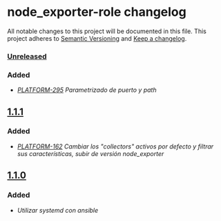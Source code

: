 # node_exporter-role changelog

All notable changes to this project will be documented in this file.
This project adheres to [Semantic Versioning](http://semver.org/) and [Keep a changelog](https://github.com/olivierlacan/keep-a-changelog).


### [Unreleased]
### Added
- *[PLATFORM-295](http://jira.sys.idealista/browse/PLATFORM-295) Parametrizado de puerto y path*

## [1.1.1]
### Added
- *[PLATFORM-162](http://jira.sys.idealista/browse/PLATFORM-162) Cambiar los "collectors" activos por defecto y filtrar sus características, subir de versión node_exporter*

## [1.1.0]
### Added
- *Utilizar systemd con ansible*



[Unreleased]: http://git/projects/AS/repos/prometheus_node_exporter-role/compare/commits?sourceBranch=refs/heads/master&targetBranch=refs/tags/1.1.1
[1.1.1]: http://git/projects/AS/repos/prometheus_node_exporter-role/compare/commits?sourceBranch=refs/tags/1.1.1&targetBranch=refs/tags/1.1.0
[1.1.0]: http://git/projects/AS/repos/prometheus_node_exporter-role/compare/commits?sourceBranch=refs/tags/1.1.0&targetBranch=refs/tags/1.0.0
